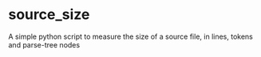 source_size
===========

A simple python script to measure the size of a source file, in lines, tokens and parse-tree nodes
